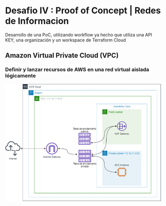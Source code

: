 # Desafio IV : Proof of Concept | Redes de Informacion 
Desarrollo de una PoC, utilizando workflow ya hecho que utiliza una API KEY, una organización y un workspace de Terraform Cloud

## Amazon Virtual Private Cloud (VPC)
### Definir y lanzar recursos de AWS en una red virtual aislada lógicamente
 

![Diagrama de la Infraestructura](./RedesG11.drawio.png)

